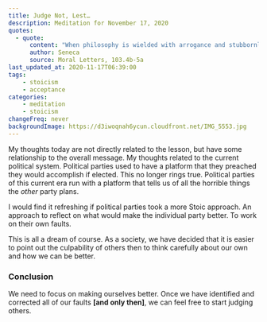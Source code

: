 ```yaml
---
title: Judge Not, Lest…
description: Meditation for November 17, 2020
quotes: 
  - quote:
      content: "When philosophy is wielded with arrogance and stubbornly, it is the cause for the ruin of many. Let philosophy scrape off your own faults, rather than be a way to rail against the faults of others."
      author: Seneca
      source: Moral Letters, 103.4b-5a
last_updated_at: 2020-11-17T06:39:00
tags:
    - stoicism
    - acceptance
categories:
    - meditation
    - stoicism
changeFreq: never
backgroundImage: https://d3iwoqnah6ycun.cloudfront.net/IMG_5553.jpg
---
```


My thoughts today are not directly related to the lesson, but have some relationship to the overall message. My thoughts 
related to the current political system. Political parties used to have a platform that they preached they would 
accomplish if elected. This no longer rings true. Political parties of this current era run with a platform that tells 
us of all the horrible things the *other* party plans.

I would find it refreshing if political parties took a more Stoic approach. An approach to reflect on what would make 
the individual party better. To work on their own faults. 

This is all a dream of course. As a society, we have decided that it is easier to point out the culpability of others 
then to think carefully about our own and how we can be better.

### Conclusion

We need to focus on making ourselves better. Once we have identified and corrected all of our faults 
**[and only then]**, we can feel free to start judging others.
